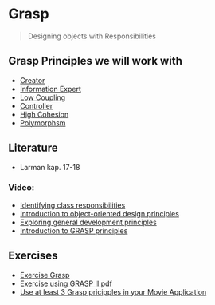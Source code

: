 # Grasp
> Designing objects with Responsibilities


## Grasp Principles we will work with
* [Creator](creator.md)
* [Information Expert](information_expert.md)
* [Low Coupling](low_coupling.md)
* [Controller](controller.md)
* [High Cohesion](high_cohesion.md)
* [Polymorphsm](polymorphism.md)


## Literature
* Larman kap. 17-18

### Video:
* [Identifying class responsibilities](https://www.lynda.com/Java-tutorials/Identifying-class-responsibilities/96949/106080-4.html)
* [Introduction to object-oriented design principles](https://www.lynda.com/Java-tutorials/Introduction-object-oriented-design-principles/96949/106102-4.html)
* [Exploring general development principles](https://www.lynda.com/Java-tutorials/Exploring-general-development-principles/96949/106103-4.html)
* [Introduction to GRASP principles](https://www.lynda.com/Java-tutorials/Introduction-GRASP-principles/96949/106106-4.html)

## Exercises
* [Exercise Grasp](https://docs.google.com/document/d/e/2PACX-1vTeAGLAqQDh5hGOoEiLcf6p-HS-bP8Tgffd4cWDXbZBJrktL5Vn56jZum0_7-VIOID_jy6BV355IY8-/pub)
* [Exercise using GRASP II.pdf](https://github.com/dat18v2-2semester/grasp/blob/master/Exercise%20using%20GRASP%20II.pdf)
* [Use at least 3 Grasp pricipples in your Movie Application](https://github.com/dat18v2-2semester/modul1_spring_movie/blob/master/README.md)
